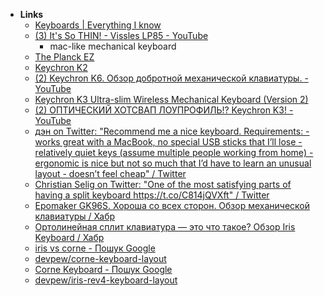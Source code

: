- **Links**
	- [Keyboards | Everything I know](https://wiki.nikiv.dev/keyboards/)
	- [(3) It's So THIN! - Vissles LP85 - YouTube](https://www.youtube.com/watch?v=cYO--jWekXQ)
		- mac-like mechanical keyboard 
	- [The Planck EZ](http://bicycleforyourmind.com/page/4#planck-ez-helps-me-write)
	- [Keychron K2](http://bicycleforyourmind.com/page/12#keychron-k2-clicks-with-me)
	- [(2) Keychron K6. Обзор добротной механической клавиатуры. - YouTube](https://www.youtube.com/watch?v=DY-iwkjQ2iM)
	- [Keychron K3 Ultra-slim Wireless Mechanical Keyboard (Version 2)](https://www.keychron.com/products/keychron-k3-wireless-mechanical-keyboard)
	- [(2) ОПТИЧЕСКИЙ ХОТСВАП ЛОУПРОФИЛЬ!? Keychron K3! - YouTube](https://www.youtube.com/watch?v=njX-W1Hn8GY)
	- [дэн on Twitter: "Recommend me a nice keyboard. Requirements: - works great with a MacBook, no special USB sticks that I’ll lose - relatively quiet keys (assume multiple people working from home) - ergonomic is nice but not so much that I’d have to learn an unusual layout - doesn’t feel cheap" / Twitter](https://twitter.com/dan_abramov/status/1402048600234995713)
	- [Christian Selig on Twitter: "One of the most satisfying parts of having a split keyboard https://t.co/C814jQVXft" / Twitter](https://twitter.com/ChristianSelig/status/1407462919034572801)
	- [Epomaker GK96S. Хороша со всех сторон. Обзор механической клавиатуры / Хабр](https://habr.com/ru/post/563170/)
	- [Ортолинейная сплит клавиатура — это что такое? Обзор Iris Keyboard / Хабр](https://habr.com/ru/company/dododev/blog/511664/)
	- [iris vs corne - Пошук Google](https://www.google.com/search?q=iris+vs+corne&hl=be)
	- [devpew/corne-keyboard-layout](https://github.com/devpew/corne-keyboard-layout)
	- [Corne Keyboard - Пошук Google](https://www.google.com/search?rls=en&q=Corne+Keyboard&oe=UTF-8)
	- [devpew/iris-rev4-keyboard-layout](https://github.com/devpew/iris-rev4-keyboard-layout)